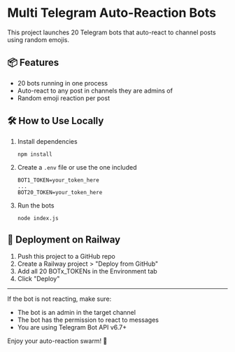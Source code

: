 # Multi Telegram Auto-Reaction Bots

This project launches 20 Telegram bots that auto-react to channel posts using random emojis.

## 📦 Features
- 20 bots running in one process
- Auto-react to any post in channels they are admins of
- Random emoji reaction per post

## 🛠 How to Use Locally
1. Install dependencies
   ```
   npm install
   ```

2. Create a `.env` file or use the one included
   ```
   BOT1_TOKEN=your_token_here
   ...
   BOT20_TOKEN=your_token_here
   ```

3. Run the bots
   ```
   node index.js
   ```

## 🚀 Deployment on Railway
1. Push this project to a GitHub repo
2. Create a Railway project > "Deploy from GitHub"
3. Add all 20 BOTx_TOKENs in the Environment tab
4. Click "Deploy"

---

If the bot is not reacting, make sure:
- The bot is an admin in the target channel
- The bot has the permission to react to messages
- You are using Telegram Bot API v6.7+

Enjoy your auto-reaction swarm! 🚀
